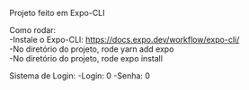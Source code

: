 Projeto feito em Expo-CLI

Como rodar:<br>
-Instale o Expo-CLI: https://docs.expo.dev/workflow/expo-cli/<br>
-No diretório do projeto, rode yarn add expo<br>
-No diretório do projeto, rode expo install<br>

Sistema de Login:
-Login: 0
-Senha: 0
